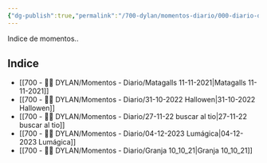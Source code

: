 ```yaml
---
{"dg-publish":true,"permalink":"/700-dylan/momentos-diario/000-diario-dylan-momentos/","dgEnableSearch":false}
---
```



Indice de momentos..

## Indice

- [[700 - 🙎‍♂️ DYLAN/Momentos - Diario/Matagalls 11-11-2021\|Matagalls 11-11-2021]]
- [[700 - 🙎‍♂️ DYLAN/Momentos - Diario/31-10-2022 Hallowen\|31-10-2022 Hallowen]]
- [[700 - 🙎‍♂️ DYLAN/Momentos - Diario/27-11-22 buscar al tio\|27-11-22 buscar al tio]]
- [[700 - 🙎‍♂️ DYLAN/Momentos - Diario/04-12-2023 Lumágica\|04-12-2023 Lumágica]]
- [[700 - 🙎‍♂️ DYLAN/Momentos - Diario/Granja 10_10_21\|Granja 10_10_21]]

